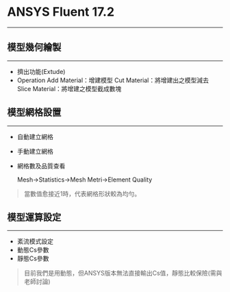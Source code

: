 # ANSYS Fluent 17.2
---
## 模型幾何繪製
---
- 擠出功能(Extude)
- Operation
  Add Material：增建模型
  Cut Material：將增建出之模型減去
  Slice Material：將增建之模型截成數塊

## 模型網格設置
---
- 自動建立網格
- 手動建立網格
- 網格數及品質查看
  
  Mesh→Statistics→Mesh Metri→Element Quality

 >當數值愈接近1時，代表網格形狀較為均勻。

## 模型運算設定
---
- 紊流模式設定
- 動態Cs參數
- 靜態Cs參數
>目前我們是用動態，但ANSYS版本無法直接輸出Cs值，靜態比較保險(需與老師討論)
